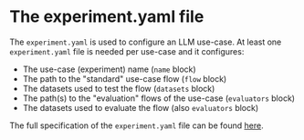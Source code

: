 # The experiment.yaml file

The `experiment.yaml` is used to configure an LLM use-case. At least one `experiment.yaml` file is needed per use-case and it configures:
- The use-case (experiment) name (`name` block)
- The path to the "standard" use-case flow (`flow` block)
- The datasets used to test the flow (`datasets` block)
- The path(s) to the "evaluation" flows of the use-case (`evaluators` block)
- The datasets used to evaluate the flow (also `evaluators` block)

The full specification of the `experiment.yaml` file can be found [here](./experiment.yaml).
